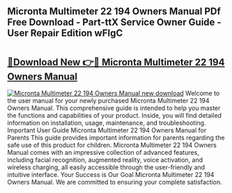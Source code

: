## Micronta Multimeter 22 194 Owners Manual PDf Free Download - Part-ttX Service Owner Guide - User Repair Edition wFIgC

# <h2><a href="http://bc80583.oget.top/?id=Micronta+Multimeter+22+194+Owners+Manual">🔗Download New 👉🔴 Micronta Multimeter 22 194 Owners Manual</a></h2>

[![Micronta Multimeter 22 194 Owners Manual new download](https://i.imgur.com/5g1atiW.png)](http://bc80583.oget.top/?id=Micronta+Multimeter+22+194+Owners+Manual)
Welcome to the user manual for your newly purchased Micronta Multimeter 22 194 Owners Manual. This comprehensive guide is intended to help you master the functions and capabilities of your product. Inside, you will find detailed information on installation, usage, maintenance, and troubleshooting. Important User Guide Micronta Multimeter 22 194 Owners Manual for Parents This guide provides important information for parents regarding the safe use of this product for children. Micronta Multimeter 22 194 Owners Manual comes with an impressive collection of advanced features, including facial recognition, augmented reality, voice activation, and wireless charging, all easily accessible through the user-friendly and intuitive interface. Your Success is Our Goal Micronta Multimeter 22 194 Owners Manual. We are committed to ensuring your complete satisfaction.
